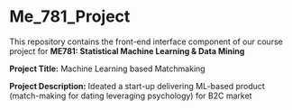 # Me_781_Project
This repository contains the front-end interface component of our course project for <b>ME781: Statistical Machine Learning & Data Mining</b>

<b>Project Title:</b> Machine Learning based Matchmaking

<b>Project Description:</b> Ideated a start-up delivering ML-based product (match-making for dating leveraging psychology) for B2C market 
